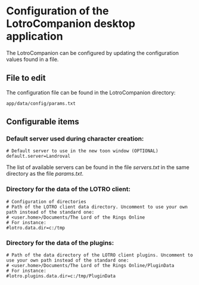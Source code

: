 # Configuration of the LotroCompanion desktop application

The LotroCompanion can be configured by updating the configuration values found in a file.

## File to edit
The configuration file can be found in the LotroCompanion directory:

    app/data/config/params.txt

## Configurable items

### Default server used during character creation:

    # Default server to use in the new toon window (OPTIONAL)
    default.server=Landroval

The list of available servers can be found in the file *servers.txt* in the same directory as the file *params.txt*.

### Directory for the data of the LOTRO client:

    # Configuration of directories
    # Path of the LOTRO client data directory. Uncomment to use your own path instead of the standard one:
    # <user.home>/Documents/The Lord of the Rings Online
    # For instance:
    #lotro.data.dir=c:/tmp

### Directory for the data of the plugins:

    # Path of the data directory of the LOTRO client plugins. Uncomment to use your own path instead of the standard one:
    # <user.home>/Documents/The Lord of the Rings Online/PluginData
    # For instance:
    #lotro.plugins.data.dir=c:/tmp/PluginData

